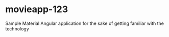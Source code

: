 # movieapp-123
Sample Material Angular application for the sake of getting familiar with the technology

